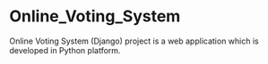 # Online_Voting_System
Online Voting System (Django) project is a web application which is developed in Python platform.
